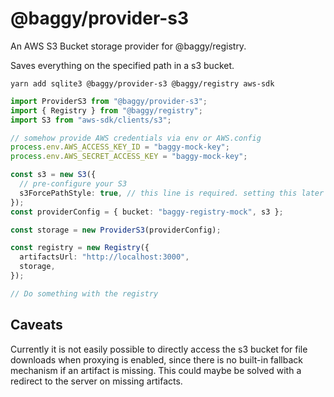 # @baggy/provider-s3

An AWS S3 Bucket storage provider for @baggy/registry.

Saves everything on the specified path in a s3 bucket.

`yarn add sqlite3 @baggy/provider-s3 @baggy/registry aws-sdk`

```typescript
import ProviderS3 from "@baggy/provider-s3";
import { Registry } from "@baggy/registry";
import S3 from "aws-sdk/clients/s3";

// somehow provide AWS credentials via env or AWS.config
process.env.AWS_ACCESS_KEY_ID = "baggy-mock-key";
process.env.AWS_SECRET_ACCESS_KEY = "baggy-mock-key";

const s3 = new S3({
  // pre-configure your S3
  s3ForcePathStyle: true, // this line is required. setting this later in the s3-provider does not work for some reason
});
const providerConfig = { bucket: "baggy-registry-mock", s3 };

const storage = new ProviderS3(providerConfig);

const registry = new Registry({
  artifactsUrl: "http://localhost:3000",
  storage,
});

// Do something with the registry
```

## Caveats

Currently it is not easily possible to directly access the s3 bucket
for file downloads when proxying is enabled, since there is no built-in
fallback mechanism if an artifact is missing. This could maybe be solved with
a redirect to the server on missing artifacts.
